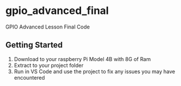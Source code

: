 # gpio_advanced_final

GPIO Advanced Lesson Final Code

## Getting Started

1. Download to your raspberry Pi Model 4B with 8G of Ram
2. Extract to your project folder
3. Run in VS Code and use the project to fix any issues you may have encountered
